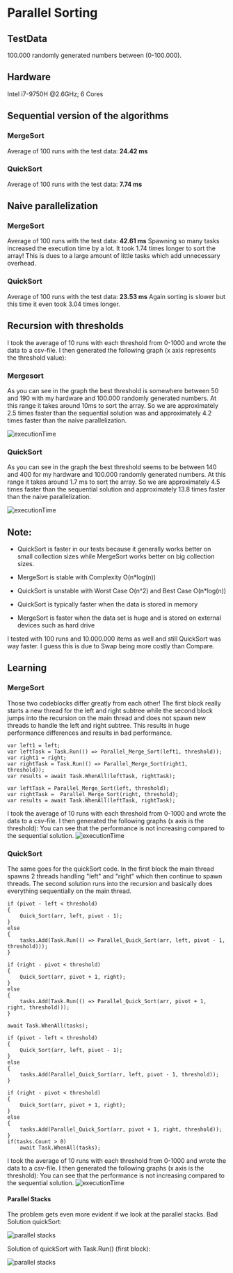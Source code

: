 ﻿# Parallel Sorting

## TestData
100.000 randomly generated numbers between (0-100.000).

## Hardware
Intel i7-9750H @2.6GHz; 6 Cores

## Sequential version of the algorithms

### MergeSort
Average of 100 runs with the test data: **24.42 ms**

### QuickSort
Average of 100 runs with the test data: **7.74 ms**


## Naive parallelization

### MergeSort
Average of 100 runs with the test data: **42.61 ms**
Spawning so many tasks increased the execution time by a lot. 
It took 1.74 times longer to sort the array! This is dues to a large amount of little tasks which add unnecessary overhead.

### QuickSort
Average of 100 runs with the test data: **23.53 ms**
Again sorting is slower but this time it even took 3.04 times longer. 


## Recursion with thresholds
I took the average of 10 runs with each threshold from 0-1000 and wrote the data to a csv-file. I then generated the following graph (x axis represents the threshold value):
### Mergesort
As you can see in the graph the best threshold is somewhere between 50 and 190 with my hardware and 100.000 randomly generated numbers. At this range it takes around 10ms to sort the array.
So we are approximately 2.5 times faster than the sequential solution was and approximately 4.2 times faster than the naive parallelization.

![executionTime](executionTime_threshold_mergeSort.png "executionTime")

### QuickSort
As you can see in the graph the best threshold seems to be between 140 and 400 for my hardware and 100.000 randomly generated numbers. At this range it takes around 1.7 ms to sort the array.
So we are approximately 4.5 times faster than the sequential solution and approximately 13.8 times faster than the naive parallelization.

![executionTime](executionTime_threshold_quickSort.png "executionTime")

## Note:
* QuickSort is faster in our tests because it generally works better on small collection sizes while MergeSort works better on big collection sizes.
* MergeSort is stable with Complexity O(n*log(n))
* QuickSort is unstable with Worst Case O(n^2) and Best Case O(n*log(n))

* QuickSort is typically faster when the data is stored in memory
* MergeSort is faster when the data set is huge and is stored on external devices such as hard drive

I tested with 100 runs and 10.000.000 items as well and still QuickSort was way faster. I guess this is due to Swap being more costly than Compare.

## Learning

### MergeSort
Those two codeblocks differ greatly from each other! The first block really starts a new thread for the left and right subtree while
the second block jumps into the recursion on the main thread and does not spawn new threads to handle the left and right subtree. This
results in huge performance differences and results in bad performance.
```
var left1 = left;
var leftTask = Task.Run(() => Parallel_Merge_Sort(left1, threshold));
var right1 = right;
var rightTask = Task.Run(() => Parallel_Merge_Sort(right1, threshold));
var results = await Task.WhenAll(leftTask, rightTask);
```

```
var leftTask = Parallel_Merge_Sort(left, threshold);
var rightTask =  Parallel_Merge_Sort(right, threshold);
var results = await Task.WhenAll(leftTask, rightTask);
```
I took the average of 10 runs with each threshold from 0-1000 and wrote the data to a csv-file. I then generated the following graphs (x axis is the threshold):
You can see that the performance is not increasing compared to the sequential solution.
![executionTime](executionTime_threshold_mergeSort_bad_parallelization.png "executionTime")

### QuickSort
The same goes for the quickSort code. In the first block the main thread spawns 2 threads handling "left" and "right" which then continue to spawn threads.
The second solution runs into the recursion and basically does everything sequentially on the main thread.

```
if (pivot - left < threshold)
{
    Quick_Sort(arr, left, pivot - 1);
}
else
{
    tasks.Add(Task.Run(() => Parallel_Quick_Sort(arr, left, pivot - 1, threshold)));
}

if (right - pivot < threshold)
{
    Quick_Sort(arr, pivot + 1, right);
}
else
{
    tasks.Add(Task.Run(() => Parallel_Quick_Sort(arr, pivot + 1, right, threshold)));
}

await Task.WhenAll(tasks);
```
```
if (pivot - left < threshold)
{
    Quick_Sort(arr, left, pivot - 1);
}
else
{
    tasks.Add(Parallel_Quick_Sort(arr, left, pivot - 1, threshold));
}

if (right - pivot < threshold)
{
    Quick_Sort(arr, pivot + 1, right);
}
else
{
    tasks.Add(Parallel_Quick_Sort(arr, pivot + 1, right, threshold));
}
if(tasks.Count > 0)
    await Task.WhenAll(tasks);

```
I took the average of 10 runs with each threshold from 0-1000 and wrote the data to a csv-file. I then generated the following graphs (x axis is the threshold):
You can see that the performance is not increasing compared to the sequential solution.
![executionTime](executionTime_threshold_quickSort_bad_parallelization.png "executionTime")


#### Parallel Stacks
The problem gets even more evident if we look at the parallel stacks. Bad Solution quickSort:

![parallel stacks](naive_parallel_quickSort_bad_solution.png "parallel stacks")

Solution of quickSort with Task.Run() (first block):

![parallel stacks](naive_parallel_quickSort.png "parallel stacks")

